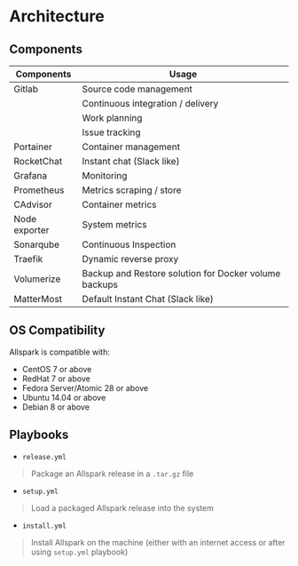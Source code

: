 # Architecture


## Components

| Components    | Usage                                                  |
| ------------- | ------------------------------------------------------ |
| Gitlab        | Source code management                                 |
|               | Continuous integration / delivery                      |
|               | Work planning                                          |
|               | Issue tracking                                         |
| Portainer     | Container management                                   |
| RocketChat    | Instant chat (Slack like)                              |
| Grafana       | Monitoring                                             |
| Prometheus    | Metrics scraping / store                               |
| CAdvisor      | Container metrics                                      |
| Node exporter | System metrics                                         |
| Sonarqube     | Continuous Inspection                                  |
| Traefik       | Dynamic reverse proxy                                  |
| Volumerize    | Backup and Restore solution for Docker volume backups  |
| MatterMost    | Default Instant Chat (Slack like)                      |


## OS Compatibility

Allspark is compatible with:
  - CentOS 7 or above
  - RedHat 7 or above
  - Fedora Server/Atomic 28 or above
  - Ubuntu 14.04 or above
  - Debian 8 or above

## Playbooks
- `release.yml`

> Package an Allspark release in a `.tar.gz` file

- `setup.yml`

> Load a packaged Allspark release into the system

- `install.yml`

> Install Allspark on the machine (either with an internet access or after using `setup.yml` playbook)
